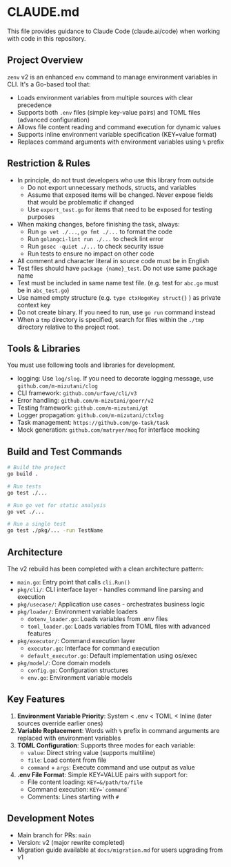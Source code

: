 # CLAUDE.md

This file provides guidance to Claude Code (claude.ai/code) when working with code in this repository.

## Project Overview

`zenv` v2 is an enhanced `env` command to manage environment variables in CLI. It's a Go-based tool that:
- Loads environment variables from multiple sources with clear precedence
- Supports both `.env` files (simple key-value pairs) and TOML files (advanced configuration)
- Allows file content reading and command execution for dynamic values
- Supports inline environment variable specification (KEY=value format)
- Replaces command arguments with environment variables using `%` prefix

## Restriction & Rules

- In principle, do not trust developers who use this library from outside
  - Do not export unnecessary methods, structs, and variables
  - Assume that exposed items will be changed. Never expose fields that would be problematic if changed
  - Use `export_test.go` for items that need to be exposed for testing purposes
- When making changes, before finishing the task, always:
  - Run `go vet ./...`, `go fmt ./...` to format the code
  - Run `golangci-lint run ./...` to check lint error
  - Run `gosec -quiet ./...` to check security issue
  - Run tests to ensure no impact on other code
- All comment and character literal in source code must be in English
- Test files should have `package {name}_test`. Do not use same package name
- Test must be included in same name test file. (e.g. test for `abc.go` must be in `abc_test.go`)
- Use named empty structure (e.g. `type ctxHogeKey struct{}` ) as private context key
- Do not create binary. If you need to run, use `go run` command instead
- When a `tmp` directory is specified, search for files within the `./tmp` directory relative to the project root.

## Tools & Libraries

You must use following tools and libraries for development.

- logging: Use `log/slog`. If you need to decorate logging message, use `github.com/m-mizutani/clog`
- CLI framework: `github.com/urfave/cli/v3`
- Error handling: `github.com/m-mizutani/goerr/v2`
- Testing framework: `github.com/m-mizutani/gt`
- Logger propagation: `github.com/m-mizutani/ctxlog`
- Task management: `https://github.com/go-task/task`
- Mock generation: `github.com/matryer/moq` for interface mocking

## Build and Test Commands

```bash
# Build the project
go build .

# Run tests
go test ./...

# Run go vet for static analysis
go vet ./...

# Run a single test
go test ./pkg/... -run TestName
```

## Architecture

The v2 rebuild has been completed with a clean architecture pattern:

- `main.go`: Entry point that calls `cli.Run()`
- `pkg/cli/`: CLI interface layer - handles command line parsing and execution
- `pkg/usecase/`: Application use cases - orchestrates business logic
- `pkg/loader/`: Environment variable loaders
  - `dotenv_loader.go`: Loads variables from .env files
  - `toml_loader.go`: Loads variables from TOML files with advanced features
- `pkg/executor/`: Command execution layer
  - `executor.go`: Interface for command execution
  - `default_executor.go`: Default implementation using os/exec
- `pkg/model/`: Core domain models
  - `config.go`: Configuration structures
  - `env.go`: Environment variable models

## Key Features

1. **Environment Variable Priority**: System < .env < TOML < Inline (later sources override earlier ones)
2. **Variable Replacement**: Words with `%` prefix in command arguments are replaced with environment variables
3. **TOML Configuration**: Supports three modes for each variable:
   - `value`: Direct string value (supports multiline)
   - `file`: Load content from file
   - `command` + `args`: Execute command and use output as value
4. **.env File Format**: Simple KEY=VALUE pairs with support for:
   - File content loading: `KEY=&/path/to/file`
   - Command execution: `` KEY=`command` ``
   - Comments: Lines starting with `#`

## Development Notes

- Main branch for PRs: `main`
- Version: v2 (major rewrite completed)
- Migration guide available at `docs/migration.md` for users upgrading from v1